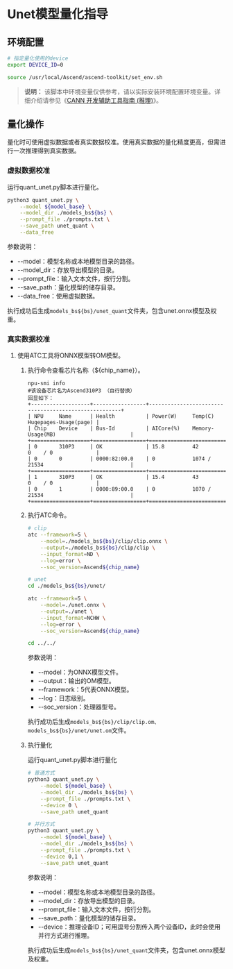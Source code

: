 # Unet模型量化指导

## 环境配置
```bash
# 指定量化使用的device
export DEVICE_ID=0

source /usr/local/Ascend/ascend-toolkit/set_env.sh
```

> **说明：** 
>该脚本中环境变量仅供参考，请以实际安装环境配置环境变量。详细介绍请参见《[CANN 开发辅助工具指南 \(推理\)](https://support.huawei.com/enterprise/zh/ascend-computing/cann-pid-251168373?category=developer-documents&subcategory=auxiliary-development-tools)》。

## 量化操作

量化时可使用虚拟数据或者真实数据校准。使用真实数据的量化精度更高，但需进行一次推理得到真实数据。

### 虚拟数据校准

运行quant_unet.py脚本进行量化。

```bash
python3 quant_unet.py \
    --model ${model_base} \
    --model_dir ./models_bs${bs} \
    --prompt_file ./prompts.txt \
    --save_path unet_quant \
    --data_free
```
参数说明：
- --model：模型名称或本地模型目录的路径。
- --model_dir：存放导出模型的目录。
- --prompt_file：输入文本文件，按行分割。
- --save_path：量化模型的储存目录。
- --data_free：使用虚拟数据。

执行成功后生成`models_bs${bs}/unet_quant`文件夹，包含unet.onnx模型及权重。
        
### 真实数据校准
1. 使用ATC工具将ONNX模型转OM模型。

    1. 执行命令查看芯片名称（$\{chip\_name\}）。

        ```
        npu-smi info
        #该设备芯片名为Ascend310P3 （自行替换）
        回显如下：
        +-------------------+-----------------+------------------------------------------------------+
        | NPU     Name      | Health          | Power(W)     Temp(C)           Hugepages-Usage(page) |
        | Chip    Device    | Bus-Id          | AICore(%)    Memory-Usage(MB)                        |
        +===================+=================+======================================================+
        | 0       310P3     | OK              | 15.8         42                0    / 0              |
        | 0       0         | 0000:82:00.0    | 0            1074 / 21534                            |
        +===================+=================+======================================================+
        | 1       310P3     | OK              | 15.4         43                0    / 0              |
        | 0       1         | 0000:89:00.0    | 0            1070 / 21534                            |
        +===================+=================+======================================================+
        ```

    2. 执行ATC命令。

        ```bash
        # clip
        atc --framework=5 \
            --model=./models_bs${bs}/clip/clip.onnx \
            --output=./models_bs${bs}/clip/clip \
            --input_format=ND \
            --log=error \
            --soc_version=Ascend${chip_name}
        
        # unet
        cd ./models_bs${bs}/unet/

        atc --framework=5 \
            --model=./unet.onnx \
            --output=./unet \
            --input_format=NCHW \
            --log=error \
            --soc_version=Ascend${chip_name}

        cd ../../
        ```
        参数说明：
        - --model：为ONNX模型文件。
        - --output：输出的OM模型。
        - --framework：5代表ONNX模型。
        - --log：日志级别。
        - --soc_version：处理器型号。
            
        执行成功后生成`models_bs${bs}/clip/clip.om、models_bs${bs}/unet/unet.om`文件。

    3. 执行量化

        运行quant_unet.py脚本进行量化

        ```bash
        # 普通方式
        python3 quant_unet.py \
            --model ${model_base} \
            --model_dir ./models_bs${bs} \
            --prompt_file ./prompts.txt \
            --device 0 \
            --save_path unet_quant

        # 并行方式
        python3 quant_unet.py \
            --model ${model_base} \
            --model_dir ./models_bs${bs} \
            --prompt_file ./prompts.txt \
            --device 0,1 \
            --save_path unet_quant
        ```
        参数说明：
        - --model：模型名称或本地模型目录的路径。
        - --model_dir：存放导出模型的目录。
        - --prompt_file：输入文本文件，按行分割。
        - --save_path：量化模型的储存目录。
        - --device：推理设备ID；可用逗号分割传入两个设备ID，此时会使用并行方式进行推理。

        执行成功后生成`models_bs${bs}/unet_quant`文件夹，包含unet.onnx模型及权重。

